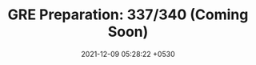 ---
layout: post
title:  "GRE Preparation: 337/340 (Coming Soon)"
date:   2021-12-09 05:28:22 +0530
tags: [exam]
categories: exam
color: primary
style: fill
description: How I scored a 337/340 on the GRE without spending money on expensive test prep services
---